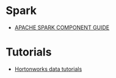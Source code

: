 # Spark
* [APACHE SPARK COMPONENT GUIDE](https://docs.hortonworks.com/HDPDocuments/HDP2/HDP-2.6.0/bk_spark-component-guide/content/ch_introduction-spark.html)

# Tutorials
* [Hortonworks data tutorials](https://github.com/hortonworks/data-tutorials/tree/master/tutorials/hdp)
